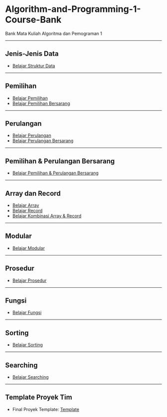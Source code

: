 # Algorithm-and-Programming-1-Course-Bank
Bank Mata Kuliah Algoritma dan Pemograman 1

---

## Jenis-Jenis Data
<ul>
  <li><a href="https://github.com/Muhammad-Ikhwan-Fathulloh/Algorithm-and-Programming-1-Course-Bank/tree/main/TipeData">Belajar Struktur Data</a></li>
</ul>

---

## Pemilihan
<ul>
  <li><a href="https://github.com/Muhammad-Ikhwan-Fathulloh/Algorithm-and-Programming-1-Course-Bank/tree/main/Pemilihan">Belajar Pemilihan</a></li>
  <li><a href="https://github.com/Muhammad-Ikhwan-Fathulloh/Algorithm-and-Programming-1-Course-Bank/tree/main/Pemilihan%20Bersarang">Belajar Pemilihan Bersarang</a></li>
</ul>

---

## Perulangan
<ul>
  <li><a href="https://github.com/Muhammad-Ikhwan-Fathulloh/Algorithm-and-Programming-1-Course-Bank/tree/main/Pengulangan">Belajar Perulangan</a></li>
  <li><a href="https://github.com/Muhammad-Ikhwan-Fathulloh/Algorithm-and-Programming-1-Course-Bank/tree/main/Pengulangan%20Bersarang">Belajar Perulangan Bersarang</a></li>
</ul>

---

## Pemilihan & Perulangan Bersarang
<ul>
  <li><a href="https://github.com/Muhammad-Ikhwan-Fathulloh/Algorithm-and-Programming-1-Course-Bank/tree/main/Pengulangan%20Pemilihan%20Bersarang">Belajar Pemilihan & Perulangan Bersarang</a></li>
</ul>

---

## Array dan Record
<ul>
  <li><a href="https://github.com/Muhammad-Ikhwan-Fathulloh/Data-Structure-Course-Bank/tree/main/Java%20Programming/Array">Belajar Array</a></li>
  <li><a href="https://github.com/Muhammad-Ikhwan-Fathulloh/Data-Structure-Course-Bank/tree/main/Java%20Programming/Record">Belajar Record</a></li>
  <li><a href="https://github.com/Muhammad-Ikhwan-Fathulloh/Data-Structure-Course-Bank/tree/main/Java%20Programming/Array%20Record">Belajar Kombinasi Array & Record</a></li>
</ul>

---

## Modular
<ul>
  <li><a href="https://github.com/Muhammad-Ikhwan-Fathulloh/Algorithm-and-Programming-1-Course-Bank/tree/main/Modular">Belajar Modular</a></li>
</ul>

---

## Prosedur
<ul>
  <li><a href="https://github.com/Muhammad-Ikhwan-Fathulloh/Algorithm-and-Programming-1-Course-Bank/tree/main/Prosedur">Belajar Prosedur</a></li>
</ul>

---

## Fungsi
<ul>
  <li><a href="https://github.com/Muhammad-Ikhwan-Fathulloh/Algorithm-and-Programming-1-Course-Bank/tree/main/Fungsi">Belajar Fungsi</a></li>
</ul>

---

## Sorting
<ul>
  <li><a href="https://github.com/Muhammad-Ikhwan-Fathulloh/Data-Structure-Course-Bank/tree/main/Java%20Programming/Sort">Belajar Sorting</a></li>
</ul>

---

## Searching
<ul>
  <li><a href="https://github.com/Muhammad-Ikhwan-Fathulloh/Data-Structure-Course-Bank/tree/main/Java%20Programming/Searching">Belajar Searching</a></li>
</ul>

---

## Template Proyek Tim
<ul>
  <li>Final Proyek Template: <a href="https://github.com/Muhammad-Ikhwan-Fathulloh/Final-Student-Project">Template</a></li>
</ul>